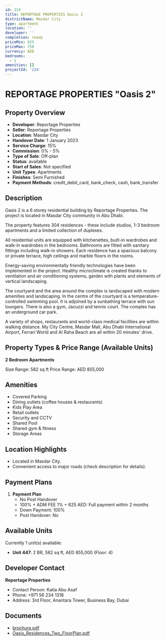 ```yaml
---
id: 224
title: REPORTAGE PROPERTIES Oasis 2
districtName: Masdar City
type: apartment
location: ''
developer: ''
completion: ready
priceMin: 625
priceMax: 750
currency: AED
bedrooms:
  - 1
amenities: []
projectId: '224'
---
```


# REPORTAGE PROPERTIES "Oasis 2"

## Property Overview
- **Developer**: Reportage Properties
- **Seller**: Reportage Properties
- **Location**: Masdar City
- **Handover Date**: 1 January 2023
- **Service Charge**: 15%
- **Commission**: 0% - 5%
- **Type of Sale**: Off-plan
- **Status**: available
- **Start of Sales**: Not specified
- **Unit Types**: Apartments
- **Finishes**: Semi Furnished
- **Payment Methods**: credit_debit_card, bank_check, cash, bank_transfer

## Description
Oasis 2 is a 6 storey residential building by Reportage Properties. The project is located in Masdar City community in Abu Dhabi.

The property features 304 residences - these include studios, 1-3 bedroom apartments and a limited collection of duplexes.

All residential units are equipped with kitchenettes, built-in wardrobes and walk-in wardrobes in the bedrooms. Bathrooms are fitted with sanitary fittings including walk-in showers. Each residence has a spacious balcony or private terrace, high ceilings and marble floors in the rooms.

Energy-saving environmentally friendly technologies have been implemented in the project. Healthy microclimate is created thanks to ventilation and air conditioning systems, garden with plants and elements of vertical landscaping.

The courtyard and the area around the complex is landscaped with modern amenities and landscaping. In the centre of the courtyard is a temperature-controlled swimming pool. It is adjoined by a sunbathing terrace with sun loungers. There is also a gym, Jacuzzi and tennis court. The complex has an underground car park.

A variety of shops, restaurants and world-class medical facilities are within walking distance. My City Centre, Masdar Mall, Abu Dhabi International Airport, Ferrari World and Al Raha Beach are all within 20 minutes' drive.

## Property Types & Price Range (Available Units)
**2 Bedroom Apartments**

Size Range: 582 sq ft
Price Range: AED 855,000

## Amenities
- Covered Parking
- Dining outlets  (coffee houses & restaurants)
- Kids Play Area
- Retail outlets
- Security and CCTV
- Shared Pool
- Shared gym & fitness
- Storage Areas

## Location Highlights
- Located in Masdar City.
- Convenient access to major roads (check description for details).

## Payment Plans
1. **Payment Plan**
   - No Post Handover
   - 100% + ADM FEE 1% + 625 AED: Full payment within 2 months
   - Down Payment: 100%
   - Post Handover: No

## Available Units
Currently 1 unit(s) available:
- **Unit 447**: 2 BR, 582 sq ft, AED 855,000 (Floor: 4)

## Developer Contact
**Reportage Properties**
- Contact Person: Katia Abu Asaf
- Phone: +971 56 234 1318
- Address: 3rd Floor, Anantara Tower, Business Bay, Dubai

## Documents
- [brochure.pdf](https://cdn.geniemap.net/2023/06/22/TIaVZx8TmQ2xbkqlJhDHgE5BBmopblc5y941CX60.pdf)
- [Oasis_Residences_Two_FloorPlan.pdf](https://cdn.geniemap.net/2023/07/27/9ksbVFHs9QOs5d3jYvRUtzMYZdhjmd7B9oOOF9xw.pdf)
